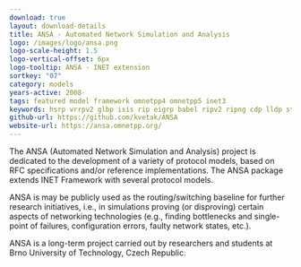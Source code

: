 ```yaml
---
download: true
layout: download-details
title: ANSA - Automated Network Simulation and Analysis
logo: /images/logo/ansa.png
logo-scale-height: 1.5
logo-vertical-offset: 6px
logo-tooltip: ANSA - INET extension
sortkey: "07"
category: models
years-active: 2008-
tags: featured model framework omnetpp4 omnetpp5 inet3
keywords: hsrp vrrpv2 glbp isis rip eigrp babel ripv2 ripng cdp lldp stp trill lisp pim-dm pim-sm igmpv2 igmpv3 vlan rbridge clns
github-url: https://github.com/kvetak/ANSA
website-url: https://ansa.omnetpp.org/
---
```


The ANSA (Automated Network Simulation and Analysis) project
is dedicated to the development of a variety of protocol models, based
on RFC specifications and/or reference implementations.
The ANSA package extends INET Framework with several protocol models.

ANSA is may be publicly used as the routing/switching baseline for further
research initiatives, i.e., in simulations proving (or disproving)
certain aspects of networking technologies (e.g., finding bottlenecks
and single-point of failures, configuration errors, faulty network states, etc.).

ANSA is a long-term project carried out by researchers and students
at Brno University of Technology, Czech Republic.
